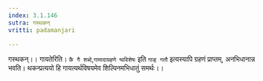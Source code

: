```yaml
---
index: 3.1.146
sutra: गस्थकन्
vritti: padamanjari

---
```

गस्थकन्।। गायतेरिति। `कै गै शब्दे`,`गामादाग्रहणे ष्वविशेषः` इति `गाङ् गतौ` इत्यस्यापि ग्रहणं प्राप्तम्, अनभिधानान्न भवति। थकन्प्रत्ययो हि गायत्यर्थविषयमेव शिल्पिनमभिधातुं समर्थः।।